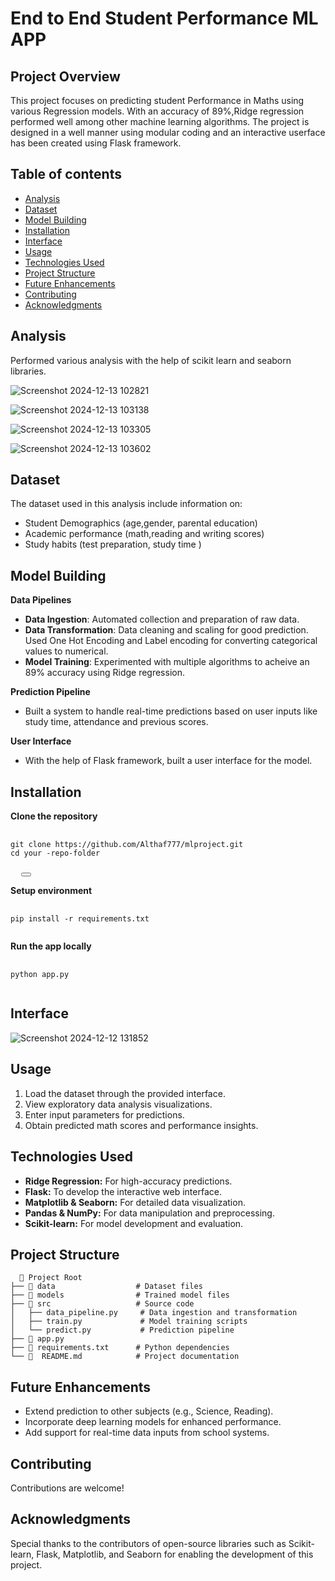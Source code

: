 # End to End Student Performance ML APP

## Project Overview
This project focuses on predicting student Performance in Maths using various Regression models. With an accuracy of 89%,Ridge regression performed well among other machine learning algorithms. The project is designed in a well manner using modular coding and an interactive userface has been created using Flask framework.

## Table of contents

- [Analysis](#analysis)
- [Dataset](#dataset)
- [Model Building](#model_Building)
- [Installation](#installation)
- [Interface](#interface)
- [Usage](#usage)
- [Technologies Used](#technologies_used)
- [Project Structure](#project_structure)
- [Future Enhancements](#future_enhancements)
- [Contributing](#contributing)
- [Acknowledgments](#acknowledgments)

## Analysis
Performed various analysis with the help of scikit learn and seaborn libraries.

![Screenshot 2024-12-13 102821](https://github.com/user-attachments/assets/5e86073b-337e-4cd2-bba1-290ed9ae7e3a)

![Screenshot 2024-12-13 103138](https://github.com/user-attachments/assets/2433fa89-689e-4681-b116-d57a8f5f5a3e)

![Screenshot 2024-12-13 103305](https://github.com/user-attachments/assets/6504146c-1157-4235-afb9-301e9a2f6948)

![Screenshot 2024-12-13 103602](https://github.com/user-attachments/assets/0356f94b-87ad-479e-b62e-f251410a01eb)
  
## Dataset
The dataset used in this analysis include information on:
- Student Demographics (age,gender, parental education)
- Academic performance (math,reading and writing scores)
- Study habits (test preparation, study time )

## Model Building
**Data Pipelines**
- **Data Ingestion**: Automated collection and preparation of raw data.
- **Data Transformation**: Data cleaning and scaling for good prediction. Used One Hot Encoding and Label encoding for converting categorical values to numerical.
- **Model Training**: Experimented with multiple algorithms to acheive an 89% accuracy using Ridge regression.

**Prediction Pipeline**
- Built a system to handle real-time predictions based on user inputs like study time, attendance and previous scores.

**User Interface**
- With the help of Flask framework, built a user interface for the model.

## Installation
**Clone the repository**

<pre>
  <code>
git clone https://github.com/Althaf777/mlproject.git
cd your -repo-folder
  </code>
  <button onclick="navigator.clipboard.writeText(`# Python Example\ndef greet(name):\n    return f\"Hello, {name}!\"\nprint(greet(\"World\"))`)"></button>
</pre>

**Setup environment**
<pre>
  <code>
pip install -r requirements.txt 
  </code>
</pre>

**Run the app locally**
<pre>
  <code>
python app.py
  </code>
</pre>

## Interface

![Screenshot 2024-12-12 131852](https://github.com/user-attachments/assets/6952c7e2-274c-4fbb-8b2d-2d388ac412ba)

## Usage
1. Load the dataset through the provided interface.
2. View exploratory data analysis visualizations.
3. Enter input parameters for predictions.
4. Obtain predicted math scores and performance insights.

## Technologies Used
- **Ridge Regression:** For high-accuracy predictions.
- **Flask:** To develop the interactive web interface.
- **Matplotlib & Seaborn:** For detailed data visualization.
- **Pandas & NumPy:** For data manipulation and preprocessing.
- **Scikit-learn:** For model development and evaluation.
  
## Project Structure
```plaintext
  📂 Project Root
├── 📁 data                  # Dataset files 
├── 📁 models                # Trained model files
├── 📁 src                   # Source code
│   ├── data_pipeline.py     # Data ingestion and transformation
│   ├── train.py             # Model training scripts
│   └── predict.py           # Prediction pipeline
├── 📄 app.py
├── 📄 requirements.txt      # Python dependencies
└── 📄  README.md            # Project documentation
```

## Future Enhancements
- Extend prediction to other subjects (e.g., Science, Reading).
- Incorporate deep learning models for enhanced performance.
- Add support for real-time data inputs from school systems.


## Contributing
Contributions are welcome!

## Acknowledgments
Special thanks to the contributors of open-source libraries such as Scikit-learn, Flask, Matplotlib, and Seaborn for enabling the development of this project.





  

